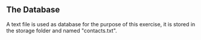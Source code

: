 ## The Database
A text file is used as database for the purpose of this exercise, it is stored in the storage folder and named "contacts.txt".